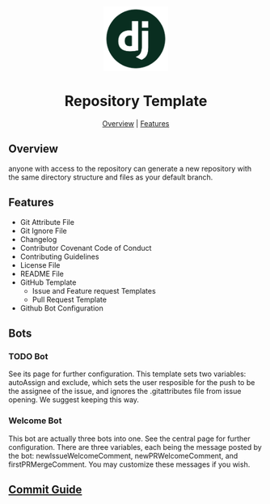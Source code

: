<p align="center">
  <img alt="Repository Template" title="Repository Template" src="./assets/logo.png" width="128">
</p>

<h1 align="center">Repository Template</h1>

<p align="center">
  <a href="#overview">Overview</a> |
  <a href="#features">Features</a>
</p>

## Overview

anyone with access to the repository can generate a new repository with the same directory structure and files as your default branch.

## Features

- Git Attribute File
- Git Ignore File
- Changelog
- Contributor Covenant Code of Conduct
- Contributing Guidelines
- License File
- README File
- GitHub Template
	- Issue and Feature request Templates
	- Pull Request Template
- Github Bot Configuration

## Bots

### TODO Bot

See its page for further configuration. This template sets two variables: autoAssign and exclude, which sets the user resposible for the push to be the assignee of the issue, and ignores the .gitattributes file from issue opening. We suggest keeping this way.

### Welcome Bot

This bot are actually three bots into one. See the central page for further configuration. There are three variables, each being the message posted by the bot: newIssueWelcomeComment, newPRWelcomeComment, and firstPRMergeComment. You may customize these messages if you wish.

## [Commit Guide](https://github.com/AsheKR/github-message-template)

